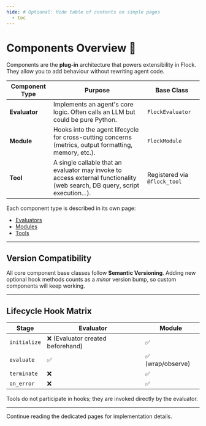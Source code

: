 ```yaml
---
hide: # Optional: Hide table of contents on simple pages
  - toc
---
```


# Components Overview 🧩

Components are the **plug-in** architecture that powers extensibility in Flock.  They allow you to add behaviour without rewriting agent code.

| Component Type | Purpose | Base Class |
| -------------- | ------- | ---------- |
| **Evaluator** | Implements an agent's core logic.  Often calls an LLM but could be pure Python. | `FlockEvaluator` |
| **Module** | Hooks into the agent lifecycle for cross-cutting concerns (metrics, output formatting, memory, etc.). | `FlockModule` |
| **Tool** | A single callable that an evaluator may invoke to access external functionality (web search, DB query, script execution…). | Registered via `@flock_tool` |

Each component type is described in its own page:

* [Evaluators](evaluators.md)
* [Modules](modules.md)
* [Tools](tools.md)

---

## Version Compatibility

All core component base classes follow **Semantic Versioning**.  Adding new optional hook methods counts as a *minor* version bump, so custom components will keep working.

---

## Lifecycle Hook Matrix

| Stage | Evaluator | Module |
| ----- | --------- | ------ |
| `initialize` | ❌ (Evaluator created beforehand) | ✅ |
| `evaluate` | ✅ | ✅ (wrap/observe) |
| `terminate` | ❌ | ✅ |
| `on_error` | ❌ | ✅ |

Tools do not participate in hooks; they are invoked directly by the evaluator.

---

Continue reading the dedicated pages for implementation details.
